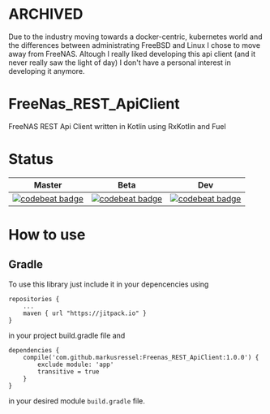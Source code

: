 # ARCHIVED

Due to the industry moving towards a docker-centric, kubernetes world and the differences between administrating FreeBSD and Linux I chose to move away from FreeNAS. Altough I really liked developing this api client (and it never really saw the light of day) I don't have a personal interest in developing it anymore.

# FreeNas_REST_ApiClient
FreeNAS REST Api Client written in Kotlin using RxKotlin and Fuel

# Status

| Master       | Beta | Dev               |
|--------------|------|-------------------|
| [![codebeat badge](https://codebeat.co/badges/6138e73e-6b19-4db8-87fb-8b60401539a3)](https://codebeat.co/projects/github-com-markusressel-freenas_rest_apiclient-master) | [![codebeat badge](https://codebeat.co/badges/7ff89df8-4f9c-41b9-af94-228b8cf4f0e4)](https://codebeat.co/projects/github-com-markusressel-freenas_rest_apiclient-beta) | [![codebeat badge](https://codebeat.co/badges/d7538ca3-6706-410e-a5fa-44bf815e6206)](https://codebeat.co/projects/github-com-markusressel-freenas_rest_apiclient-dev) |

# How to use

## Gradle
To use this library just include it in your depencencies using

    repositories {
        ...
        maven { url "https://jitpack.io" }
    }

in your project build.gradle file and

    dependencies {
        compile('com.github.markusressel:Freenas_REST_ApiClient:1.0.0') {
            exclude module: 'app'
            transitive = true
        }
    }

in your desired module ```build.gradle``` file.

